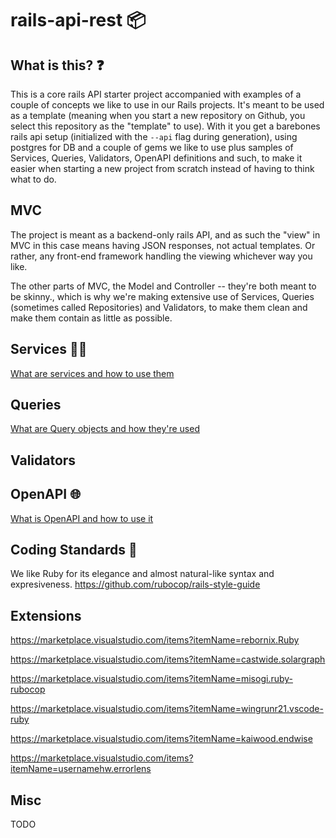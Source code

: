 # rails-api-rest 📦

## What is this? ❓
This is a core rails API starter project accompanied with examples of a couple of concepts we like to use in our Rails projects. It's meant to be used as a template (meaning when you start a new repository on Github, you select this repository as the "template" to use). With it you get a barebones rails api setup (initialized with the `--api` flag during generation), using postgres for DB and a couple of gems we like to use plus samples of Services, Queries, Validators, OpenAPI definitions and such, to make it easier when starting a new project from scratch instead of having to think what to do.

## MVC
The project is meant as a backend-only rails API, and as such the "view" in MVC in this case means having JSON responses, not actual templates. Or rather, any front-end framework handling the viewing whichever way you like.

The other parts of MVC, the Model and Controller -- they're both meant to be skinny., which is why we're making extensive use of Services, Queries (sometimes called Repositories) and Validators, to make them clean and make them contain as little as possible.

## Services 👨‍🔧
[What are services and how to use them](/app/services/README.md)

## Queries
[What are Query objects and how they're used](/app/services/core/queries/README.md)

## Validators

## OpenAPI 🌐
[What is OpenAPI and how to use it](/openapi/README.md)

## Coding Standards 👔
We like Ruby for its elegance and almost natural-like syntax and expresiveness.
https://github.com/rubocop/rails-style-guide

## Extensions

https://marketplace.visualstudio.com/items?itemName=rebornix.Ruby

https://marketplace.visualstudio.com/items?itemName=castwide.solargraph

https://marketplace.visualstudio.com/items?itemName=misogi.ruby-rubocop

https://marketplace.visualstudio.com/items?itemName=wingrunr21.vscode-ruby

https://marketplace.visualstudio.com/items?itemName=kaiwood.endwise

https://marketplace.visualstudio.com/items?itemName=usernamehw.errorlens

## Misc

TODO
